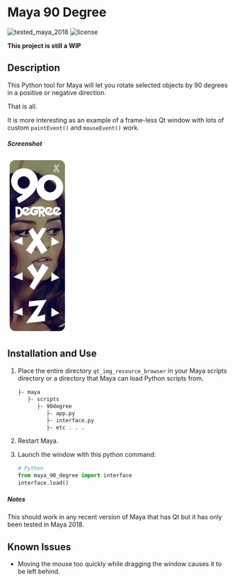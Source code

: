 # Maya 90 Degree
![tested_maya_2018](https://img.shields.io/badge/maya-2018-128189.svg?style=flat)
![license](https://img.shields.io/badge/license-MIT-A31F34.svg?style=flat)

**This project is still a WIP**

## Description

This Python tool for Maya will let you rotate selected objects by 90 degrees in a positive or negative direction.

That is all.

It is more interesting as an example of a frame-less Qt window with lots of custom `paintEvent()` and `mouseEvent()` work.

##### Screenshot
![Window Screenshot](.screenshots/capture_01.png)
## Installation and Use
1. Place the entire directory `qt_img_resource_browser` in your Maya scripts directory or a directory that Maya can load Python scripts from.
    
    ```
    ├- maya
       ├- scripts
          ├- 90degree
             ├- app.py
             ├- interface.py
             ├- etc . . .
    ```
    
2. Restart Maya.
3. Launch the window with this python command:

    ```python
    # Python
    from maya_90_degree import interface
    interface.load()
    ```
    
##### Notes

This should work in any recent version of Maya that has Qt but it has only been tested in Maya 2018.
## Known Issues

* Moving the mouse too quickly while dragging the window causes it to be left behind.
